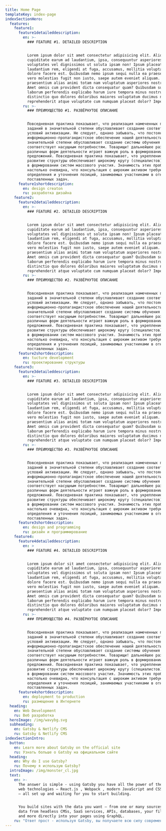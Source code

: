 ```yaml
---
title: Home Page
templateKey: index-page
indexSectionHero:
  features:
    feature1:
      feature1detaileddescription:
        en: >-
          ### FEATURE #1. DETAILED DESCRIPTION


          Lorem ipsum dolor sit amet consectetur adipisicing elit. Aliquid ullam
          cupiditate earum ad laudantium, ipsa, consequuntur asperiores
          voluptates vel dignissimos ut soluta ipsam non! Ipsum placeat
          laudantium rem, eligendi at fuga, accusamus, mollitia voluptates
          dolore facere est. Quibusdam nemo ipsum sequi nulla ea praesentium ad,
          vero molestias fugit non iusto, saepe autem eveniet aliquam. Maxime
          praesentium alias animi totam nam voluptatum asperiores nostrum id?
          Amet omnis cum provident dicta consequatur quam? Quibusdam sunt,
          laborum perferendis explicabo harum iure tempora minus nostrum eaque
          distinctio quo dolores doloribus maiores voluptatum ducimus neque, at
          reprehenderit atque voluptate cum numquam placeat dolor? Impedit, nam?
        ru: >-
          ### ПРЕИМУЩЕСТВО #1. РАЗВЁРНУТОЕ ОПИСАНИЕ


          Повседневная практика показывает, что реализация намеченных плановых
          заданий в значительной степени обуславливает создание соответствующий
          условий активизации. Не следует, однако забывать, что постоянное
          информационно-пропагандистское обеспечение нашей деятельности в
          значительной степени обуславливает создание системы обучения кадров,
          соответствует насущным потребностям. Товарищи! дальнейшее развитие
          различных форм деятельности играет важную роль в формировании новых
          предложений. Повседневная практика показывает, что укрепление и
          развитие структуры обеспечивает широкому кругу (специалистов) участие
          в формировании систем массового участия. Значимость этих проблем
          настолько очевидна, что консультация с широким активом требуют
          определения и уточнения позиций, занимаемых участниками в отношении
          поставленных задач.
      feature1shortdescription:
        en: design creaton
        ru: разработка дизайна
    feature2:
      feature2detaileddescription:
        en: >-
          ### FEATURE #2. DETAILED DESCRIPTION


          Lorem ipsum dolor sit amet consectetur adipisicing elit. Aliquid ullam
          cupiditate earum ad laudantium, ipsa, consequuntur asperiores
          voluptates vel dignissimos ut soluta ipsam non! Ipsum placeat
          laudantium rem, eligendi at fuga, accusamus, mollitia voluptates
          dolore facere est. Quibusdam nemo ipsum sequi nulla ea praesentium ad,
          vero molestias fugit non iusto, saepe autem eveniet aliquam. Maxime
          praesentium alias animi totam nam voluptatum asperiores nostrum id?
          Amet omnis cum provident dicta consequatur quam? Quibusdam sunt,
          laborum perferendis explicabo harum iure tempora minus nostrum eaque
          distinctio quo dolores doloribus maiores voluptatum ducimus neque, at
          reprehenderit atque voluptate cum numquam placeat dolor? Impedit, nam?
        ru: >-
          ### ПРЕИМУЩЕСТВО #2. РАЗВЁРНУТОЕ ОПИСАНИЕ


          Повседневная практика показывает, что реализация намеченных плановых
          заданий в значительной степени обуславливает создание соответствующий
          условий активизации. Не следует, однако забывать, что постоянное
          информационно-пропагандистское обеспечение нашей деятельности в
          значительной степени обуславливает создание системы обучения кадров,
          соответствует насущным потребностям. Товарищи! дальнейшее развитие
          различных форм деятельности играет важную роль в формировании новых
          предложений. Повседневная практика показывает, что укрепление и
          развитие структуры обеспечивает широкому кругу (специалистов) участие
          в формировании систем массового участия. Значимость этих проблем
          настолько очевидна, что консультация с широким активом требуют
          определения и уточнения позиций, занимаемых участниками в отношении
          поставленных задач.
      feature2shortdescription:
        en: tucture development
        ru: проектирование структуры
    feature3:
      feature3detaileddescription:
        en: >-
          ### FEATURE #3. DETAILED DESCRIPTION


          Lorem ipsum dolor sit amet consectetur adipisicing elit. Aliquid ullam
          cupiditate earum ad laudantium, ipsa, consequuntur asperiores
          voluptates vel dignissimos ut soluta ipsam non! Ipsum placeat
          laudantium rem, eligendi at fuga, accusamus, mollitia voluptates
          dolore facere est. Quibusdam nemo ipsum sequi nulla ea praesentium ad,
          vero molestias fugit non iusto, saepe autem eveniet aliquam. Maxime
          praesentium alias animi totam nam voluptatum asperiores nostrum id?
          Amet omnis cum provident dicta consequatur quam? Quibusdam sunt,
          laborum perferendis explicabo harum iure tempora minus nostrum eaque
          distinctio quo dolores doloribus maiores voluptatum ducimus neque, at
          reprehenderit atque voluptate cum numquam placeat dolor? Impedit, nam?
        ru: >-
          ### ПРЕИМУЩЕСТВО #3. РАЗВЁРНУТОЕ ОПИСАНИЕ


          Повседневная практика показывает, что реализация намеченных плановых
          заданий в значительной степени обуславливает создание соответствующий
          условий активизации. Не следует, однако забывать, что постоянное
          информационно-пропагандистское обеспечение нашей деятельности в
          значительной степени обуславливает создание системы обучения кадров,
          соответствует насущным потребностям. Товарищи! дальнейшее развитие
          различных форм деятельности играет важную роль в формировании новых
          предложений. Повседневная практика показывает, что укрепление и
          развитие структуры обеспечивает широкому кругу (специалистов) участие
          в формировании систем массового участия. Значимость этих проблем
          настолько очевидна, что консультация с широким активом требуют
          определения и уточнения позиций, занимаемых участниками в отношении
          поставленных задач.
      feature3shortdescription:
        en: design and programming
        ru: дизайн и программирование
    feature4:
      feature4detaileddescription:
        en: >
          ### FEATURE #4. DETAILED DESCRIPTION


          Lorem ipsum dolor sit amet consectetur adipisicing elit. Aliquid ullam
          cupiditate earum ad laudantium, ipsa, consequuntur asperiores
          voluptates vel dignissimos ut soluta ipsam non! Ipsum placeat
          laudantium rem, eligendi at fuga, accusamus, mollitia voluptates
          dolore facere est. Quibusdam nemo ipsum sequi nulla ea praesentium ad,
          vero molestias fugit non iusto, saepe autem eveniet aliquam. Maxime
          praesentium alias animi totam nam voluptatum asperiores nostrum id?
          Amet omnis cum provident dicta consequatur quam? Quibusdam sunt,
          laborum perferendis explicabo harum iure tempora minus nostrum eaque
          distinctio quo dolores doloribus maiores voluptatum ducimus neque, at
          reprehenderit atque voluptate cum numquam placeat dolor? Impedit, nam?
        ru: >-
          ### ПРЕИМУЩЕСТВО #4. РАЗВЁРНУТОЕ ОПИСАНИЕ


          Повседневная практика показывает, что реализация намеченных плановых
          заданий в значительной степени обуславливает создание соответствующий
          условий активизации. Не следует, однако забывать, что постоянное
          информационно-пропагандистское обеспечение нашей деятельности в
          значительной степени обуславливает создание системы обучения кадров,
          соответствует насущным потребностям. Товарищи! дальнейшее развитие
          различных форм деятельности играет важную роль в формировании новых
          предложений. Повседневная практика показывает, что укрепление и
          развитие структуры обеспечивает широкому кругу (специалистов) участие
          в формировании систем массового участия. Значимость этих проблем
          настолько очевидна, что консультация с широким активом требуют
          определения и уточнения позиций, занимаемых участниками в отношении
          поставленных задач.
      feature4shortdescription:
        en: deployment to production
        ru: размещение в Интернете
  heading:
    en: Web Development
    ru: Веб разработка
  heroImage: /img/wavybg.svg
  subheading:
    en: Gatsby & Netlify CMS
    ru: Gatsby & Netlify CMS
indexSectionIntro:
  button:
    en: Learn more about Gatsby on the official site
    ru: Узнать больше о Gatsby на официальном сайте
  heading:
    en: Why do I use Gatsby?
    ru: Почему я использую Gatsby?
  introImage: /img/monster_cl.jpg
  text:
    en: >-
      The answer is simple - using Gatsby you have all the power of the latest
      web technologies – React.js , Webpack , modern JavaScript and CSS and more
      — all set up and waiting for you to start building.


      You build sites with the data you want — from one or many sources: pull
      data from headless CMSs, SaaS services, APIs, databases, your file system,
      and more directly into your pages using GraphQL.
    ru: "Ответ прост - используя Gatsby, вы получаете всю силу современных веб технологий – React.js , Webpack , современный JavaScript, CSS. На Gatsby можно создавать веб приложения с любыми источниками данных - одним или несколькими одновременно. Можно получать данные из безбашенных систем управления данными (headless CMSs), сервисов SaaS, из API, баз данных, вашей файловой системы напрямую на страницы приложений используя GraphQL.\n\n### Вот только некоторые из достоинств Gatsby:\n\n* \U0001F680 → сайты построенные с помощью Gatsby быстрые - потому, что статичные.\n* \U0001F4B0 → сайты на Gatsby можно размещать *бесплатно* на хостингах типа Netlify - они же статичные.\n* \U0001F63E → они классные."
---
```


